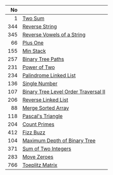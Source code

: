 | No | |
| -----:| -------------- |
| 1 | [Two Sum](./2-sum) |
| 344 | [Reverse String](./reverse-string) |
| 345 | [Reverse Vowels of a String](./reverse-vowels-of-a-string) |
| 66 | [Plus One](./plus-one) |
| 155 | [Min Stack](./min-stack) |
| 257 | [Binary Tree Paths](./binary-tree-paths) |
| 231 | [Power of Two](./power-of-2) |
| 234 | [Palindrome Linked List](./palindrome-linked-list) |
| 136 | [Single Number](./single-number) |
| 107 | [Binary Tree Level Order Traversal II](./binary-tree-level-order-traversal-ii) |
| 206 | [Reverse Linked List](./reverse-linked-list) |
| 88 | [Merge Sorted Array](./merge-sorted-array) |
| 118 | [Pascal's Triangle](./pascals-triangle) |
| 204 | [Count Primes](./count-primes) |
| 412 | [Fizz Buzz](./fizz-buzz) |
| 104 | [Maximum Depth of Binary Tree](./maximum-depth-of-binary-tree) |
| 371 | [Sum of Two Integers](./sum-of-two-integers) |
| 283 | [Move Zeroes](./move-zeroes) |
| 766 | [Toeplitz Matrix](./toeplitz-matrix) |
